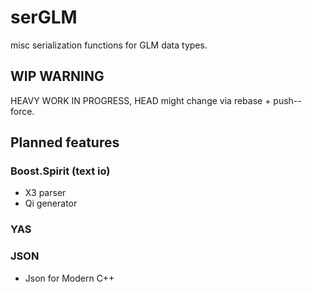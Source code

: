 serGLM
======

misc serialization functions for GLM data types.

## WIP WARNING

HEAVY WORK IN PROGRESS, HEAD might change via rebase + push--force.

## Planned features

### Boost.Spirit (text io)

- X3 parser
- Qi generator

### YAS

### JSON

- Json for Modern C++

